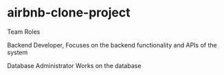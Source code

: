 # airbnb-clone-project
Team Roles

Backend Developer, 
Focuses on the backend functionality and APIs of the system

Database Administrator
Works on the database 


